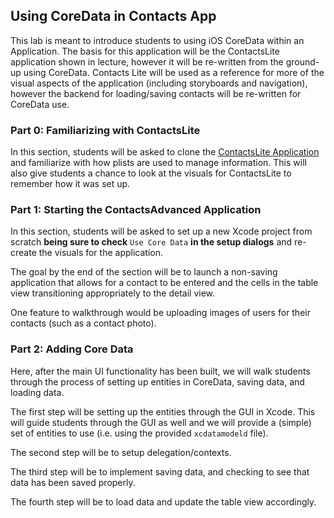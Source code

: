## Using CoreData in Contacts App

This lab is meant to introduce students to using iOS CoreData within an Application. The basis for this application will be the ContactsLite application shown in lecture, however it will be re-written from the ground-up using CoreData. Contacts Lite will be used as a reference for more of the visual aspects of the application (including storyboards and navigation), however the backend for loading/saving contacts will be re-written for CoreData use.


### Part 0: Familiarizing with ContactsLite
In this section, students will be asked to clone the [ContactsLite Application](https://github.com/profh/67442_ContactsLite) and familiarize with how plists are used to manage information. This will also give students a chance to look at the visuals for ContactsLite to remember how it was set up.

### Part 1: Starting the ContactsAdvanced Application
In this section, students will be asked to set up a new Xcode project from scratch **being sure to check** `Use Core Data` **in the setup dialogs** and re-create the visuals for the application.

The goal by the end of the section will be to launch a non-saving application that allows for a contact to be entered and the cells in the table view transitioning appropriately to the detail view.

One feature to walkthrough would be uploading images of users for their contacts (such as a contact photo).

### Part 2: Adding Core Data
Here, after the main UI functionality has been built, we will walk students through the process of setting up entities in CoreData, saving data, and loading data.

The first step will be setting up the entities through the GUI in Xcode. This will guide students through the GUI as well and we will provide a (simple) set of entities to use (i.e. using the provided `xcdatamodeld` file).

The second step will be to setup delegation/contexts.

The third step will be to implement saving data, and checking to see that data has been saved properly.

The fourth step will be to load data and update the table view accordingly.
